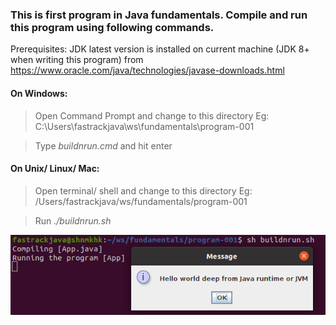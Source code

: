 ### This is first program in Java fundamentals. Compile and run this program using following commands.

Prerequisites:
JDK latest version is installed on current machine (JDK 8+ when writing this program)
from https://www.oracle.com/java/technologies/javase-downloads.html

#### On Windows:
   > Open Command Prompt and change to this directory
     Eg: C:\Users\fastrackjava\ws\fundamentals\program-001
   
   > Type *buildnrun.cmd* and hit enter

#### On Unix/ Linux/ Mac:
   > Open terminal/ shell and change to this directory
     Eg: /Users/fastrackjava/ws/fundamentals/program-001
     
   > Run *./buildnrun.sh*

![Running Program 001](program-001.png)

